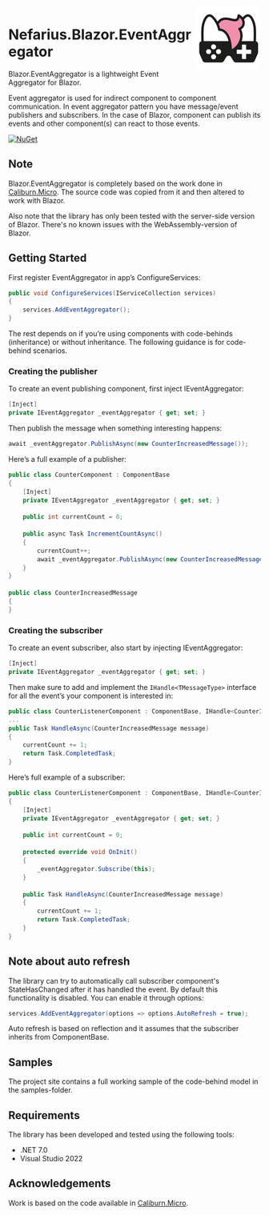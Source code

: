 <img src="assets/NSS-128x128.png" align="right" />

# Nefarius.Blazor.EventAggregator

Blazor.EventAggregator is a lightweight Event Aggregator for Blazor.

Event aggregator is used for indirect component to component communication. In event aggregator pattern you have message/event publishers and subscribers. In the case of Blazor, component can publish its events and other component(s) can react to those events.

[![NuGet](https://img.shields.io/nuget/v/Nefarius.Blazor.EventAggregator.svg)](https://www.nuget.org/packages/Nefarius.Blazor.EventAggregator/)

## Note

Blazor.EventAggregator is completely based on the work done in [Caliburn.Micro](https://caliburnmicro.com/). The source code was copied from it and then altered to work with Blazor.

Also note that the library has only been tested with the server-side version of Blazor. There's no known issues with the WebAssembly-version of Blazor.

## Getting Started

First register EventAggregator in app’s ConfigureServices:

```cs
public void ConfigureServices(IServiceCollection services)
{
    services.AddEventAggregator();
}
```

The rest depends on if you’re using components with code-behinds (inheritance) or without inheritance. The following guidance is for code-behind scenarios.

### Creating the publisher

To create an event publishing component, first inject IEventAggregator:

```cs
[Inject]
private IEventAggregator _eventAggregator { get; set; }
```

Then publish the message when something interesting happens:

```cs
await _eventAggregator.PublishAsync(new CounterIncreasedMessage());
```

Here’s a full example of a publisher:

```cs
public class CounterComponent : ComponentBase
{
    [Inject]
    private IEventAggregator _eventAggregator { get; set; }

    public int currentCount = 0;

    public async Task IncrementCountAsync()
    {
        currentCount++;
        await _eventAggregator.PublishAsync(new CounterIncreasedMessage());
    }
}

public class CounterIncreasedMessage
{
}
```

### Creating the subscriber

To create an event subscriber, also start by injecting IEventAggregator:

```cs
[Inject]
private IEventAggregator _eventAggregator { get; set; }
```

Then make sure to add and implement the `IHandle<TMessageType>` interface for all the event’s your component is interested in:

```cs
public class CounterListenerComponent : ComponentBase, IHandle<CounterIncreasedMessage>
...
public Task HandleAsync(CounterIncreasedMessage message)
{
    currentCount += 1;
    return Task.CompletedTask;
}
```

Here’s full example of a subscriber:

```cs
public class CounterListenerComponent : ComponentBase, IHandle<CounterIncreasedMessage>
{
    [Inject]
    private IEventAggregator _eventAggregator { get; set; }

    public int currentCount = 0;

    protected override void OnInit()
    {
        _eventAggregator.Subscribe(this);
    }

    public Task HandleAsync(CounterIncreasedMessage message)
    {
        currentCount += 1;
        return Task.CompletedTask;
    }
}
```

## Note about auto refresh

The library can try to automatically call subscriber component's StateHasChanged after it has handled the event. By default this functionality is disabled. You can enable it through options:

```cs
services.AddEventAggregator(options => options.AutoRefresh = true);
```

Auto refresh is based on reflection and it assumes that the subscriber inherits from ComponentBase.

## Samples

The project site contains a full working sample of the code-behind model in the samples-folder.

## Requirements

The library has been developed and tested using the following tools:

* .NET 7.0
* Visual Studio 2022

## Acknowledgements

Work is based on the code available in [Caliburn.Micro](https://caliburnmicro.com/).
